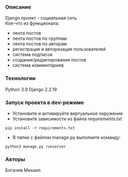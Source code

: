 ### Описание
Django проект - социальная сеть  
Кое-что из функционала:
- лента постов
- лента постов по группам
- лента постов по авторам
- регистрация и авторизация пользователей
- система подписок
- создание/редактирование постов
- система комментариев
### Технологии
Python 3.9
Django 2.2.19
### Запуск проекта в dev-режиме
- Установите и активируйте виртуальное окружение
- Установите зависимости из файла requirements.txt
```
pip install -r requirements.txt
``` 
- В папке с файлом manage.py выполните команду:
```
python3 manage.py runserver
```
### Авторы
Богачев Михаил 
